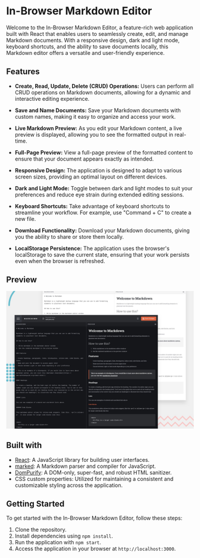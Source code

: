 # In-Browser Markdown Editor

Welcome to the In-Browser Markdown Editor, a feature-rich web application built with React that enables users to seamlessly create, edit, and manage Markdown documents. With a responsive design, dark and light mode, keyboard shortcuts, and the ability to save documents locally, this Markdown editor offers a versatile and user-friendly experience.

## Features

- **Create, Read, Update, Delete (CRUD) Operations:**
  Users can perform all CRUD operations on Markdown documents, allowing for a dynamic and interactive editing experience.

- **Save and Name Documents:**
  Save your Markdown documents with custom names, making it easy to organize and access your work.

- **Live Markdown Preview:**
  As you edit your Markdown content, a live preview is displayed, allowing you to see the formatted output in real-time.

- **Full-Page Preview:**
  View a full-page preview of the formatted content to ensure that your document appears exactly as intended.

- **Responsive Design:**
  The application is designed to adapt to various screen sizes, providing an optimal layout on different devices.

- **Dark and Light Mode:**
  Toggle between dark and light modes to suit your preferences and reduce eye strain during extended editing sessions.

- **Keyboard Shortcuts:**
  Take advantage of keyboard shortcuts to streamline your workflow. For example, use "Command + C" to create a new file.

- **Download Functionality:**
  Download your Markdown documents, giving you the ability to share or store them locally.

- **LocalStorage Persistence:**
  The application uses the browser's localStorage to save the current state, ensuring that your work persists even when the browser is refreshed.

## Preview 

![](./screenshot.jpg)


## Built with

- [React](https://reactjs.org/): A JavaScript library for building user interfaces.
- [marked](https://www.npmjs.com/package/marked): A Markdown parser and compiler for JavaScript.
- [DomPurify](https://npmjs.com/package/dompurify): A DOM-only, super-fast, and robust HTML sanitizer.
- CSS custom properties: Utilized for maintaining a consistent and customizable styling across the application.

## Getting Started

To get started with the In-Browser Markdown Editor, follow these steps:

1. Clone the repository.
2. Install dependencies using `npm install`.
3. Run the application with `npm start`.
4. Access the application in your browser at `http://localhost:3000`.
